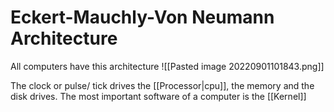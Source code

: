 # Eckert-Mauchly-Von Neumann Architecture
All computers have this architecture
![[Pasted image 20220901101843.png]]

The clock or pulse/ tick drives the [[Processor|cpu]], the memory and the disk drives. 
The most important software of a computer is the [[Kernel]]
